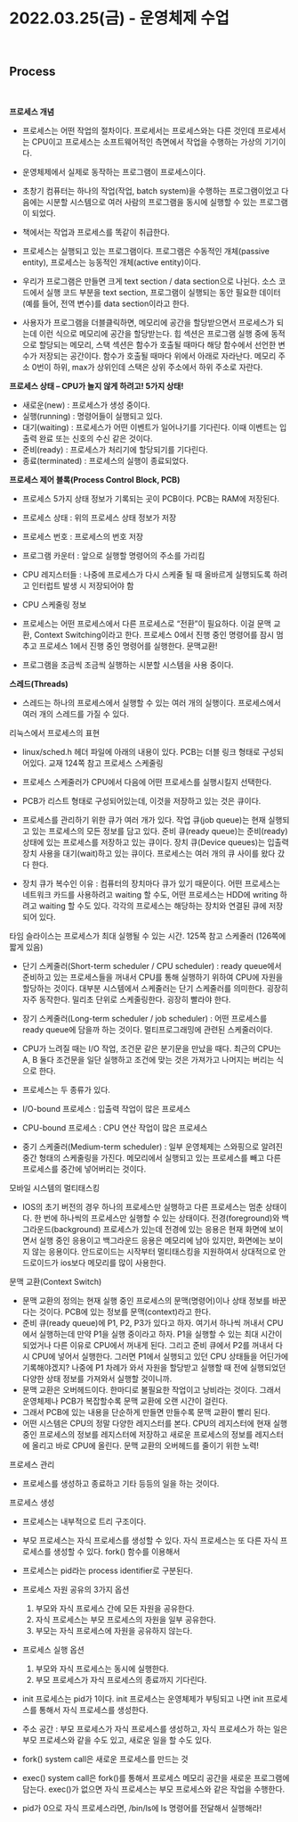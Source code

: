 # 2022.03.25(금) - 운영체제 수업

<br>

## Process

<br>

<strong>프로세스 개념</strong>

-   프로세스는 어떤 작업의 절차이다. 프로세서는 프로세스와는 다른 것인데 프로세서는 CPU이고 프로세스는 소프트웨어적인 측면에서 작업을 수행하는 가상의 기기이다.
-   운영체제에서 실제로 동작하는 프로그램이 프로세스이다.
-   초창기 컴퓨터는 하나의 작업(작업, batch system)을 수행하는 프로그램이었고 다음에는 시분할 시스템으로 여러 사람의 프로그램을 동시에 실행할 수 있는 프로그램이 되었다.
-   책에서는 작업과 프로세스를 똑같이 취급한다.

-   프로세스는 실행되고 있는 프로그램이다. 프로그램은 수동적인 개체(passive entity), 프로세스는 능동적인 개체(active entity)이다.

-   우리가 프로그램은 만들면 크게 text section / data section으로 나뉜다. 소스 코드에서 실행 코드 부분을 text section, 프로그램이 실행되는 동안 필요한 데이터(예를 들어, 전역 변수)를 data section이라고 한다.

-   사용자가 프로그램을 더블클릭하면, 메모리에 공간을 할당받으면서 프로세스가 되는데 이런 식으로 메모리에 공간을 할당받는다. 힙 섹션은 프로그램 실행 중에 동적으로 할당되는 메모리, 스택 섹션은 함수가 호출될 때마다 해당 함수에서 선언한 변수가 저장되는 공간이다. 함수가 호출될 때마다 위에서 아래로 자라난다. 메모리 주소 0번이 하위, max가 상위인데 스택은 상위 주소에서 하위 주소로 자란다.

<strong>프로세스 상태 – CPU가 놀지 않게 하려고! 5가지 상태!</strong>

-   새로운(new) : 프로세스가 생성 중이다.
-   실행(running) : 명령어들이 실행되고 있다.
-   대기(waiting) : 프로세스가 어떤 이벤트가 일어나기를 기다린다. 이때 이벤트는 입출력 완료 또는 신호의 수신 같은 것이다.
-   준비(ready) : 프로세스가 처리기에 할당되기를 기다린다.
-   종료(terminated) : 프로세스의 실행이 종료되었다.

<strong>프로세스 제어 블록(Process Control Block, PCB)</strong>

-   프로세스 5가지 상태 정보가 기록되는 곳이 PCB이다. PCB는 RAM에 저장된다.

-   프로세스 상태 : 위의 프로세스 상태 정보가 저장
-   프로세스 번호 : 프로세스의 번호 저장
-   프로그램 카운터 : 앞으로 실행할 명령어의 주소를 가리킴
-   CPU 레지스터들 : 나중에 프로세스가 다시 스케줄 될 때 올바르게 실행되도록 하려고 인터럽트 발생 시 저장되어야 함
-   CPU 스케줄링 정보

-   프로세스는 어떤 프로세스에서 다른 프로세스로 “전환”이 필요하다. 이걸 문맥 교환, Context Switching이라고 한다. 프로세스 0에서 진행 중인 명령어를 잠시 멈추고 프로세스 1에서 진행 중인 명령어를 실행한다. 문맥교환!
-   프로그램을 조금씩 조금씩 실행하는 시분할 시스템을 사용 중이다.

<strong>스레드(Threads)</strong>

-   스레드는 하나의 프로세스에서 실행할 수 있는 여러 개의 실행이다. 프로세스에서 여러 개의 스레드를 가질 수 있다.

리눅스에서 프로세스의 표현

-   linux/sched.h 헤더 파일에 아래의 내용이 있다. PCB는 더블 링크 형태로 구성되어있다. 교재 124쪽 참고
    프로세스 스케줄링
-   프로세스 스케줄러가 CPU에서 다음에 어떤 프로세스를 실행시킬지 선택한다.
-   PCB가 리스트 형태로 구성되어있는데, 이것을 저장하고 있는 것은 큐이다.
-   프로세스를 관리하기 위한 큐가 여러 개가 있다. 작업 큐(job queue)는 현재 실행되고 있는 프로세스의 모든 정보를 담고 있다. 준비 큐(ready queue)는 준비(ready) 상태에 있는 프로세스를 저장하고 있는 큐이다. 장치 큐(Device queues)는 입출력 장치 사용을 대기(wait)하고 있는 큐이다. 프로세스는 여러 개의 큐 사이를 왔다 갔다 한다.

-   장치 큐가 복수인 이유 : 컴퓨터의 장치마다 큐가 있기 때문이다. 어떤 프로세스는 네트워크 카드를 사용하려고 waiting 할 수도, 어떤 프로세스는 HDD에 writing 하려고 waiting 할 수도 있다. 각각의 프로세스는 해당하는 장치와 연결된 큐에 저장되어 있다.

타임 슬라이스는 프로세스가 최대 실행될 수 있는 시간. 125쪽 참고
스케줄러 (126쪽에 짧게 있음)

-   단기 스케줄러(Short-term scheduler / CPU scheduler) : ready queue에서 준비하고 있는 프로세스들을 꺼내서 CPU를 통해 실행하기 위하여 CPU에 자원을 할당하는 것이다. 대부분 시스템에서 스케줄러는 단기 스케줄러를 의미한다. 굉장히 자주 동작한다. 밀리초 단위로 스케줄링한다. 굉장히 빨라야 한다.

-   장기 스케줄러(Long-term scheduler / job scheduler) : 어떤 프로세스를 ready queue에 담을까 하는 것이다. 멀티프로그래밍에 관련된 스케줄러이다.

-   CPU가 느려질 때는 I/O 작업, 조건문 같은 분기문을 만났을 때다. 최근의 CPU는 A, B 둘다 조건문을 일단 실행하고 조건에 맞는 것은 가져가고 나머지는 버리는 식으로 한다.

-   프로세스는 두 종류가 있다.
-   I/O-bound 프로세스 : 입출력 작업이 많은 프로세스
-   CPU-bound 프로세스 : CPU 연산 작업이 많은 프로세스

-   중기 스케줄러(Medium-term scheduler) : 일부 운영체제는 스와핑으로 알려진 중간 형태의 스케줄링을 가진다. 메모리에서 실행되고 있는 프로세스를 빼고 다른 프로세스를 중간에 넣어버리는 것이다.

모바일 시스템의 멀티태스킹

-   IOS의 초기 버전의 경우 하나의 프로세스만 실행하고 다른 프로세스는 멈춘 상태이다. 한 번에 하나씩의 프로세스만 실행할 수 있는 상태이다. 전경(foreground)와 백그라운드(background) 프로세스가 있는데 전경에 있는 응용은 현재 화면에 보이면서 실행 중인 응용이고 백그라운드 응용은 메모리에 남아 있지만, 화면에는 보이지 않는 응용이다. 안드로이드는 시작부터 멀티태스킹을 지원하여서 상대적으로 안드로이드가 ios보다 메모리를 많이 사용한다.

문맥 교환(Context Switch)

-   문맥 교환의 정의는 현재 실행 중인 프로세스의 문맥(명령어)이나 상태 정보를 바꾼다는 것이다. PCB에 있는 정보를 문맥(context)라고 한다.
-   준비 큐(ready queue)에 P1, P2, P3가 있다고 하자. 여기서 하나씩 꺼내서 CPU에서 실행하는데 만약 P1을 실행 중이라고 하자. P1을 실행할 수 있는 최대 시간이 되었거나 다른 이유로 CPU에서 꺼내게 된다. 그리고 준비 큐에서 P2를 꺼내서 다시 CPU에 넣어서 실행한다. 그러면 P1에서 실행되고 있던 CPU 상태들을 어딘가에 기록해야겠지? 나중에 P1 차례가 와서 자원을 할당받고 실행할 때 전에 실행되었던 다양한 상태 정보를 가져와서 실행할 것이니까.
-   문맥 교환은 오버헤드이다. 한마디로 불필요한 작업이고 낭비라는 것이다. 그래서 운영체제나 PCB가 복잡할수록 문맥 교환에 오랜 시간이 걸린다.
-   그래서 PCB에 있는 내용을 단순하게 만들면 만들수록 문맥 교환이 빨리 된다.
-   어떤 시스템은 CPU의 정말 다양한 레지스터를 본다. CPU의 레지스터에 현재 실행 중인 프로세스의 정보를 레지스터에 저장하고 새로운 프로세스의 정보를 레지스터에 올리고 바로 CPU에 올린다. 문맥 교환의 오버헤드를 줄이기 위한 노력!

프로세스 관리

-   프로세스를 생성하고 종료하고 기타 등등의 일을 하는 것이다.

프로세스 생성

-   프로세스는 내부적으로 트리 구조이다.

-   부모 프로세스는 자식 프로세스를 생성할 수 있다. 자식 프로세스는 또 다른 자식 프로세스를 생성할 수 있다. fork() 함수를 이용해서
-   프로세스는 pid라는 process identifier로 구분된다.
-   프로세스 자원 공유의 3가지 옵션
    1.  부모와 자식 프로세스 간에 모든 자원을 공유한다.
    2.  자식 프로세스는 부모 프로세스의 자원을 일부 공유한다.
    3.  부모는 자식 프로세스에 자원을 공유하지 않는다.
-   프로세스 실행 옵션

    1.  부모와 자식 프로세스는 동시에 실행한다.
    2.  부모 프로세스가 자식 프로세스의 종료까지 기다린다.

-   init 프로세스는 pid가 1이다. init 프로세스는 운영체제가 부팅되고 나면 init 프로세스를 통해서 자식 프로세스를 생성한다.

-   주소 공간 : 부모 프로세스가 자식 프로세스를 생성하고, 자식 프로세스가 하는 일은 부모 프로세스와 같을 수도 있고, 새로운 일을 할 수도 있다.
-   fork() system call은 새로운 프로세스를 만드는 것
-   exec() system call은 fork()를 통해서 프로세스 메모리 공간을 새로운 프로그램에 담는다. exec()가 없으면 자식 프로세스는 부모 프로세스와 같은 작업을 수행한다.

-   pid가 0으로 자식 프로세스라면, /bin/ls에 ls 명령어를 전달해서 실행해라!

